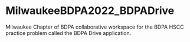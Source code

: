 # MilwaukeeBDPA2022_BDPADrive
Milwaukee Chapter of BDPA collaborative workspace for the BDPA HSCC practice problem called the BDPA Drive application.
